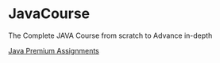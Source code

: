 # JavaCourse
The Complete JAVA Course from scratch to Advance in-depth

[Java Premium Assignments](http:bit.ly/3hEemHM)